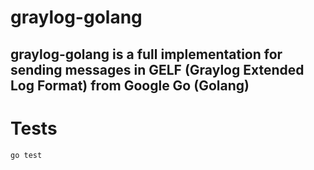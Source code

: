 # graylog-golang

## graylog-golang is a full implementation for sending messages in GELF (Graylog Extended Log Format) from Google Go (Golang)


# Tests
```
go test
```
